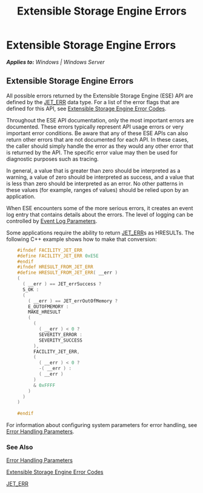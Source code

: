 ﻿---
title: Extensible Storage Engine Errors
TOCTitle: Extensible Storage Engine Errors
ms:assetid: 0c071ed6-0ea2-448b-9f9f-e606c5abf3db
ms:mtpsurl: https://msdn.microsoft.com/library/Gg269184(v=EXCHG.10)
ms:contentKeyID: 32765487
ms.date: 04/11/2016
ms.topic: article
---

# Extensible Storage Engine Errors


_**Applies to:** Windows | Windows Server_

## Extensible Storage Engine Errors

All possible errors returned by the Extensible Storage Engine (ESE) API are defined by the [JET_ERR](gg294092\(v=exchg.10\).md) data type. For a list of the error flags that are defined for this API, see [Extensible Storage Engine Error Codes](gg269297\(v=exchg.10\).md).

Throughout the ESE API documentation, only the most important errors are documented. These errors typically represent API usage errors or very important error conditions. Be aware that any of these ESE APIs can also return other errors that are not documented for each API. In these cases, the caller should simply handle the error as they would any other error that is returned by the API. The specific error value may then be used for diagnostic purposes such as tracing.

In general, a value that is greater than zero should be interpreted as a warning, a value of zero should be interpreted as success, and a value that is less than zero should be interpreted as an error. No other patterns in these values (for example, ranges of values) should be relied upon by an application.

When ESE encounters some of the more serious errors, it creates an event log entry that contains details about the errors. The level of logging can be controlled by [Event Log Parameters](gg294086\(v=exchg.10\).md).

Some applications require the ability to return [JET_ERR](gg294092\(v=exchg.10\).md)s as HRESULTs. The following C++ example shows how to make that conversion:

```cpp
    #ifndef FACILITY_JET_ERR
    #define FACILITY_JET_ERR 0xE5E
    #endif
    #ifndef HRESULT_FROM_JET_ERR
    #define HRESULT_FROM_JET_ERR( __err )
    (
      ( __err ) == JET_errSuccess ?
      S_OK :
      (
        ( __err ) == JET_errOutOfMemory ?
        E_OUTOFMEMORY :
        MAKE_HRESULT
        (
          (
            ( __err ) < 0 ?
            SEVERITY_ERROR :
            SEVERITY_SUCCESS
          ),
          FACILITY_JET_ERR,
          (
            ( __err ) < 0 ?
            -( __err ) :
            ( __err )
          )
          & 0xFFFF
        )
      )
    )
    
    #endif
```

For information about configuring system parameters for error handling, see [Error Handling Parameters](gg269173\(v=exchg.10\).md).

### See Also

[Error Handling Parameters](gg269173\(v=exchg.10\).md)

[Extensible Storage Engine Error Codes](gg269297\(v=exchg.10\).md)

[JET_ERR](gg294092\(v=exchg.10\).md)

